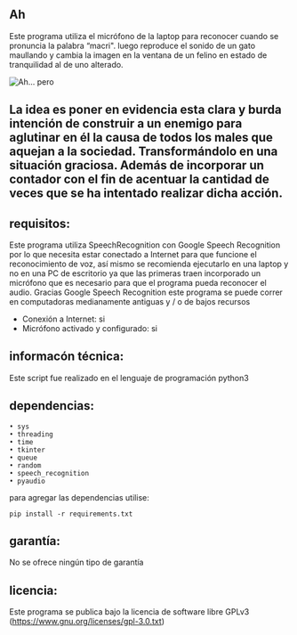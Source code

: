 ## Ah 

Este programa utiliza el micrófono de la laptop para reconocer cuando se pronuncia la palabra “macri". luego reproduce el sonido de un gato maullando y cambia la imagen en la ventana de un felino en estado de tranquilidad al de uno alterado.

![Ah... pero](https://i.postimg.cc/JzChbB3C/Captura-de-pantalla-2023-01-26-09-17-06.png)

La idea es poner en evidencia esta clara y burda intención de construir a un enemigo para aglutinar en él la causa de todos los males que aquejan a la sociedad. Transformándolo en una situación graciosa.
Además de incorporar un contador con el fin de acentuar la cantidad de veces que se ha intentado realizar dicha acción.
--------------------------------------------------------------------------------

## requisitos:

Este programa utiliza SpeechRecognition con Google Speech Recognition por lo que necesita estar conectado a Internet para que funcione el reconocimiento de voz, así mismo se recomienda ejecutarlo en una laptop y no en una PC de escritorio ya que las primeras traen incorporado un micrófono que es necesario para que el programa pueda reconocer el audio. 
Gracias Google Speech Recognition este programa se puede correr en computadoras medianamente antiguas y / o de bajos recursos

* Conexión a Internet: si
* Micrófono activado y configurado: si

## informacón técnica:

Este script fue realizado en el lenguaje de programación python3

## dependencias:
    • sys
    • threading
    • time
    • tkinter 
    • queue
    • random
    • speech_recognition  
    • pyaudio
     
para agregar las dependencias utilise:

    pip install -r requirements.txt

## garantía:

No se ofrece ningún tipo de garantía

## licencia:

Este programa se publica bajo la licencia de software libre GPLv3 (https://www.gnu.org/licenses/gpl-3.0.txt)
